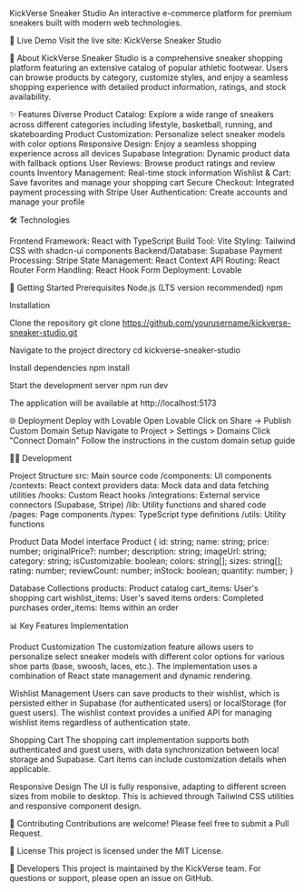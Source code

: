 KickVerse Sneaker Studio
An interactive e-commerce platform for premium sneakers built with modern web technologies.

🚀 Live Demo
Visit the live site: KickVerse Sneaker Studio

📖 About
KickVerse Sneaker Studio is a comprehensive sneaker shopping platform featuring an extensive catalog of popular athletic footwear. Users can browse products by category, customize styles, and enjoy a seamless shopping experience with detailed product information, ratings, and stock availability.

✨ Features
Diverse Product Catalog: Explore a wide range of sneakers across different categories including lifestyle, basketball, running, and skateboarding
Product Customization: Personalize select sneaker models with color options
Responsive Design: Enjoy a seamless shopping experience across all devices
Supabase Integration: Dynamic product data with fallback options
User Reviews: Browse product ratings and review counts
Inventory Management: Real-time stock information
Wishlist & Cart: Save favorites and manage your shopping cart
Secure Checkout: Integrated payment processing with Stripe
User Authentication: Create accounts and manage your profile


🛠️ Technologies

Frontend Framework: React with TypeScript
Build Tool: Vite
Styling: Tailwind CSS with shadcn-ui components
Backend/Database: Supabase
Payment Processing: Stripe
State Management: React Context API
Routing: React Router
Form Handling: React Hook Form
Deployment: Lovable


🧰 Getting Started
Prerequisites
Node.js (LTS version recommended)
npm


Installation

Clone the repository
git clone https://github.com/yourusername/kickverse-sneaker-studio.git

Navigate to the project directory
cd kickverse-sneaker-studio

Install dependencies
npm install

Start the development server
npm run dev

The application will be available at http://localhost:5173

🌐 Deployment
Deploy with Lovable
Open Lovable
Click on Share -> Publish
Custom Domain Setup
Navigate to Project > Settings > Domains
Click "Connect Domain"
Follow the instructions in the custom domain setup guide


👩‍💻 Development

Project Structure
src: Main source code
/components: UI components
/contexts: React context providers
data: Mock data and data fetching utilities
/hooks: Custom React hooks
/integrations: External service connectors (Supabase, Stripe)
/lib: Utility functions and shared code
/pages: Page components
/types: TypeScript type definitions
/utils: Utility functions


Product Data Model
interface Product {
  id: string;
  name: string;
  price: number;
  originalPrice?: number;
  description: string;
  imageUrl: string;
  category: string;
  isCustomizable: boolean;
  colors: string[];
  sizes: string[];
  rating: number;
  reviewCount: number;
  inStock: boolean;
  quantity: number;
}

Database Collections
products: Product catalog
cart_items: User's shopping cart
wishlist_items: User's saved items
orders: Completed purchases
order_items: Items within an order


📊 Key Features Implementation

Product Customization
The customization feature allows users to personalize select sneaker models with different color options for various shoe parts (base, swoosh, laces, etc.). The implementation uses a combination of React state management and dynamic rendering.

Wishlist Management
Users can save products to their wishlist, which is persisted either in Supabase (for authenticated users) or localStorage (for guest users). The wishlist context provides a unified API for managing wishlist items regardless of authentication state.

Shopping Cart
The shopping cart implementation supports both authenticated and guest users, with data synchronization between local storage and Supabase. Cart items can include customization details when applicable.

Responsive Design
The UI is fully responsive, adapting to different screen sizes from mobile to desktop. This is achieved through Tailwind CSS utilities and responsive component design.

🤝 Contributing
Contributions are welcome! Please feel free to submit a Pull Request.

📄 License
This project is licensed under the MIT License.

👥 Developers
This project is maintained by the KickVerse team. For questions or support, please open an issue on GitHub.

